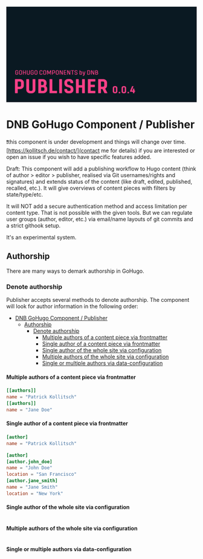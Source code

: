![](../../documentation/publisher/header-card.png)

# DNB GoHugo Component / Publisher

❗this component is under development and things will change over time. [https://kollitsch.de/contact/](contact me for details) if you are interested or open an issue if you wish to have specific features added.

Draft: This component will add a publishing workflow to Hugo content (think of author > editor > publisher, realised via Git usernames/rights and signatures) and extends status of the content (like draft, edited, published, recalled, etc.). It will give overviews of content pieces with filters by state/type/etc.

It will NOT add a secure authentication method and access limitation per content type. That is not possible with the given tools. But we can regulate user groups (author, editor, etc.) via email/name layouts of git commits and a strict githook setup.

It's an experimental system.

## Authorship

There are many ways to demark authorship in GoHugo.



### Denote authorship

Publisher accepts several methods to denote authorship. The component will look for author information in the following order:

- [DNB GoHugo Component / Publisher](#dnb-gohugo-component--publisher)
  - [Authorship](#authorship)
    - [Denote authorship](#denote-authorship)
      - [Multiple authors of a content piece via frontmatter](#multiple-authors-of-a-content-piece-via-frontmatter)
      - [Single author of a content piece via frontmatter](#single-author-of-a-content-piece-via-frontmatter)
      - [Single author of the whole site via configuration](#single-author-of-the-whole-site-via-configuration)
      - [Multiple authors of the whole site via configuration](#multiple-authors-of-the-whole-site-via-configuration)
      - [Single or multiple authors via data-configuration](#single-or-multiple-authors-via-data-configuration)

#### Multiple authors of a content piece via frontmatter

```toml
[[authors]]
name = "Patrick Kollitsch"
[[authors]]
name = "Jane Doe"
```

#### Single author of a content piece via frontmatter

```toml
[author]
name = "Patrick Kollitsch"
```

```toml
[author]
[author.john_doe]
name = "John Doe"
location = "San Francisco"
[author.jane_smith]
name = "Jane Smith"
location = "New York"
```

#### Single author of the whole site via configuration

```toml
```

#### Multiple authors of the whole site via configuration

```toml
```

#### Single or multiple authors via data-configuration

```toml
```
